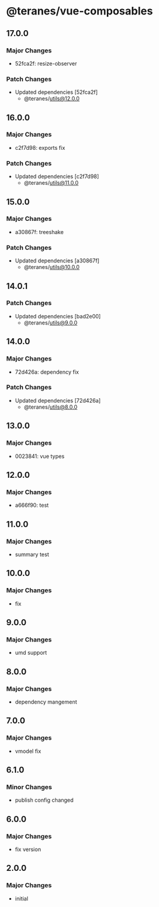 # @teranes/vue-composables

## 17.0.0

### Major Changes

- 52fca2f: resize-observer

### Patch Changes

- Updated dependencies [52fca2f]
  - @teranes/utils@12.0.0

## 16.0.0

### Major Changes

- c2f7d98: exports fix

### Patch Changes

- Updated dependencies [c2f7d98]
  - @teranes/utils@11.0.0

## 15.0.0

### Major Changes

- a30867f: treeshake

### Patch Changes

- Updated dependencies [a30867f]
  - @teranes/utils@10.0.0

## 14.0.1

### Patch Changes

- Updated dependencies [bad2e00]
  - @teranes/utils@9.0.0

## 14.0.0

### Major Changes

- 72d426a: dependency fix

### Patch Changes

- Updated dependencies [72d426a]
  - @teranes/utils@8.0.0

## 13.0.0

### Major Changes

- 0023841: vue types

## 12.0.0

### Major Changes

- a666f90: test

## 11.0.0

### Major Changes

- summary test

## 10.0.0

### Major Changes

- fix

## 9.0.0

### Major Changes

- umd support

## 8.0.0

### Major Changes

- dependency mangement

## 7.0.0

### Major Changes

- vmodel fix

## 6.1.0

### Minor Changes

- publish config changed

## 6.0.0

### Major Changes

- fix version

## 2.0.0

### Major Changes

- initial
